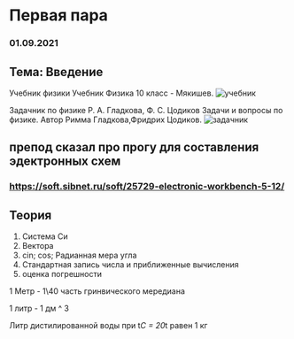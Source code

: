 # Первая пара
### 01.09.2021

## Тема: Введение

Учебник физики
Учебник Физика 10 класс - Мякишев.
![учебник](https://1.11klasov.com/uploads/posts/2020-04/thumbs/1586290934_cover_big.jpg "Физика")

Задачник по физике
Р. А. Гладкова, Ф. С. Цодиков Задачи и вопросы по физике. Автор Римма Гладкова,Фридрих Цодиков.
![задачник](https://my-bookshop.ru/image/1003216673.jpg "Задачник")

## препод сказал про прогу для составления эдектронных схем
### https://soft.sibnet.ru/soft/25729-electronic-workbench-5-12/


## Теория

1) Система Си
2) Вектора
3) cin; cos; Радианная мера угла
4) Стандартная запись числа и приближенные вычисления
5) оценка погрешности

1 Метр - 1\40 часть гринвического мередиана

1 литр - 1 дм ^ 3

Литр дистилированной воды при  t*C = 20*t равен 1 кг


